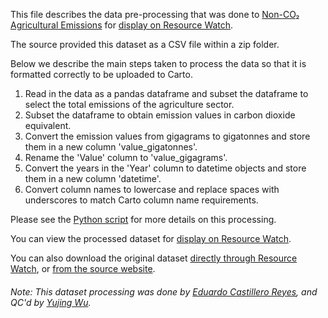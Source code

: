 This file describes the data pre-processing that was done to [Non-CO₂ Agricultural Emissions](http://www.fao.org/faostat/en/#data/GT) for [display on Resource Watch](https://bit.ly/3aUxqvK).

The source provided this dataset as a CSV file within a zip folder.

Below we describe the main steps taken to process the data so that it is formatted correctly to be uploaded to Carto.

1. Read in the data as a pandas dataframe and subset the dataframe to select the total emissions of the agriculture sector. 
2. Subset the dataframe to obtain emission values in carbon dioxide equivalent.
3. Convert the emission values from gigagrams to gigatonnes and store them in a new column 'value_gigatonnes'.
4. Rename the 'Value' column to 'value_gigagrams'.
5. Convert the years in the 'Year' column to datetime objects and store them in a new column 'datetime'.
6. Convert column names to lowercase and replace spaces with underscores to match Carto column name requirements.

Please see the [Python script](https://github.com/resource-watch/data-pre-processing/blob/master/foo_041_rw1_non_co2_agricultural_emissions/foo_041_rw1_non_co2_agricultural_emissions_processing.py) for more details on this processing.

You can view the processed dataset for [display on Resource Watch](https://bit.ly/3aUxqvK).

You can also download the original dataset [directly through Resource Watch](https://wri-public-data.s3.amazonaws.com/resourcewatch/foo_041_rw1_non_co2_agricultural_emissions.zip), or [from the source website](http://www.fao.org/faostat/en/#data/GT).

###### Note: This dataset processing was done by [Eduardo Castillero Reyes](https://wrimexico.org/profile/eduardo-castillero-reyes), and QC'd by [Yujing Wu](https://www.wri.org/profile/yujing-wu).
